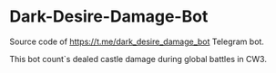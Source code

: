 # Dark-Desire-Damage-Bot
Source code of https://t.me/dark_desire_damage_bot Telegram bot.

This bot count`s dealed castle damage during global battles in CW3.
